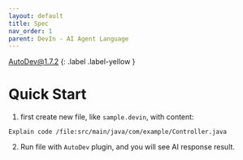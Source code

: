 ```yaml
---
layout: default
title: Spec
nav_order: 1
parent: DevIn - AI Agent Language
---
```


AutoDev@1.7.2
{: .label .label-yellow }

# Quick Start 

1. first create new file, like `sample.devin`, with content:

```devin
Explain code /file:src/main/java/com/example/Controller.java
```

2. Run file with `AutoDev` plugin, and you will see AI response result.

